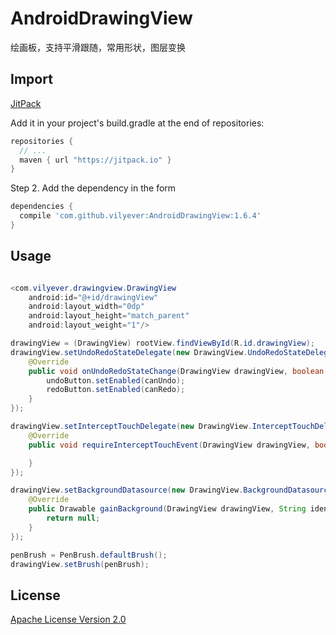 # AndroidDrawingView
绘画板，支持平滑跟随，常用形状，图层变换

## Import
[JitPack](https://jitpack.io/)

Add it in your project's build.gradle at the end of repositories:

```gradle
repositories {
  // ...
  maven { url "https://jitpack.io" }
}
```

Step 2. Add the dependency in the form

```gradle
dependencies {
  compile 'com.github.vilyever:AndroidDrawingView:1.6.4'
}
```

## Usage
```java

<com.vilyever.drawingview.DrawingView
    android:id="@+id/drawingView"
    android:layout_width="0dp"
    android:layout_height="match_parent"
    android:layout_weight="1"/>

drawingView = (DrawingView) rootView.findViewById(R.id.drawingView);
drawingView.setUndoRedoStateDelegate(new DrawingView.UndoRedoStateDelegate() {
    @Override
    public void onUndoRedoStateChange(DrawingView drawingView, boolean canUndo, boolean canRedo) {
        undoButton.setEnabled(canUndo);
        redoButton.setEnabled(canRedo);
    }
});

drawingView.setInterceptTouchDelegate(new DrawingView.InterceptTouchDelegate() {
    @Override
    public void requireInterceptTouchEvent(DrawingView drawingView, boolean isIntercept) {

    }
});

drawingView.setBackgroundDatasource(new DrawingView.BackgroundDatasource() {
    @Override
    public Drawable gainBackground(DrawingView drawingView, String identifier) {
        return null;
    }
});

penBrush = PenBrush.defaultBrush();
drawingView.setBrush(penBrush);
```

## License
[Apache License Version 2.0](http://www.apache.org/licenses/LICENSE-2.0.txt)


